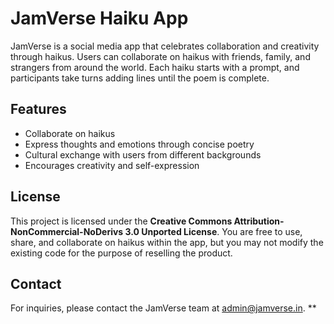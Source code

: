 # JamVerse Haiku App


JamVerse is a social media app that celebrates collaboration and creativity through haikus. Users can collaborate on haikus with friends, family, and strangers from around the world. Each haiku starts with a prompt, and participants take turns adding lines until the poem is complete.

## Features

- Collaborate on haikus
- Express thoughts and emotions through concise poetry
- Cultural exchange with users from different backgrounds
- Encourages creativity and self-expression


## License

This project is licensed under the **Creative Commons Attribution-NonCommercial-NoDerivs 3.0 Unported License**. You are free to use, share, and collaborate on haikus within the app, but you may not modify the existing code for the purpose of reselling the product.

## Contact

For inquiries, please contact the JamVerse team at admin@jamverse.in.
**
